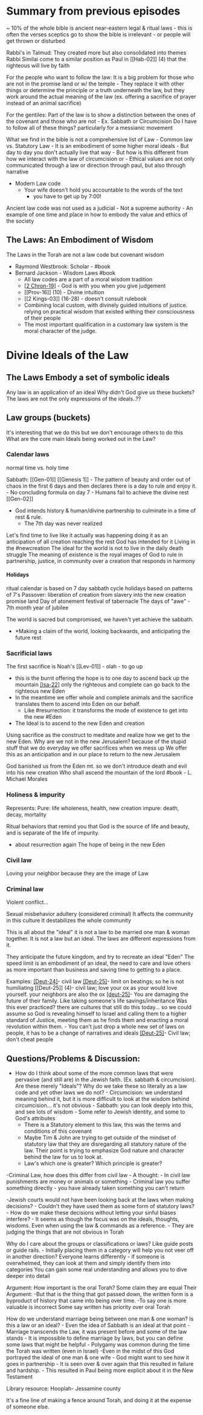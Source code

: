 # Summary from previous episodes
~ 10% of the whole bible is ancient near-eastern legal & ritual laws
	- this is often the verses sceptics go to show the bible is irrelevant
	- or people will get thrown or disturbed

Rabbi's in Talmud: 
	They created more but also consolidated into themes
	Rabbi Similai come to a similar position as Paul in [[Hab-02]] (4) that the righteous will live by faith

For the people who want to follow the law:
	It is a big problem for those who are not in the promise land or w/ the temple
	- They replace it with other things or determine the principle or a truth underneath the law, but they work around the actual meaning of the law (ex. offering a sacrifice of prayer instead of an animal sacrifice)

For the gentiles: 
	Part of the law is to show a distinction between the ones of the covenant and those who are not
		- Ex. Sabbath or Circumcision
	Do I have to follow all of these things? 
		particularly for a messianic movement

What we find in the bible is not a comprehensive list of Law 
	- Common law vs. Statutory Law
	- It is an embodiment of some higher moral ideals 
	- But day to day you don't actually live that way
		- But how is this different from how we interact with the law of circumcision or 
	- Ethical values are not only communicated through a law or direction through paul, but also through narrative 
- Modern Law code
	- Your wife doesn't hold you accountable to the words of the text 
		- you have to get up by 7:00!

Ancient law code was not used as a judicial 
	- Not a supreme authority
	- An example of one time and place in how to embody the value and ethics of the society

## The Laws: An Embodiment of Wisdom
The Laws in the Torah are not a law code but covenant wisdom

- Raymond Westbrook: Scholar - #book 
- Bernard Jackson - Wisdom Laws #book
	- All law codes are a part of a moral wisdom tradition
	- [[2 Chron-19]](1) - God is with you when you give judgement
	- [[Prov-16]] (10) - Divine intuition
	- [[2 Kings-03]] (16-28) - doesn't consult rulebook
	- Combining local custom, with divinely guided intuitions of justice. relying on practical wisdom that existed withing their consciousness of their people
	- The most important qualification in a customary law system is the moral character of the judge. 

# Divine Ideals of the Law

## The Laws Embody a set of symbolic ideals

Any law is an application of an ideal
Why didn't God give us these buckets?
	The laws are not the only expressions of the ideals..??

## Law groups (buckets)
It's interesting that we do this but we don't encourage others to do this
What are the core main Ideals being worked out in the Law?

### Calendar laws
normal time vs. holy time

Sabbath: [[Gen-01]] [[Genesis 1]]
	- The pattern of beauty and order out of chaos in the first 6 days and then declares there is a day to rule and enjoy it. 
	- No concluding formula on day 7
	- Humans fail to achieve the divine rest [[Gen-02]]
- God intends history & human/divine partnership to culminate in a time of rest & rule. 
	- The 7th day was never realized 

Let's find time to live like it actually was happening
	doing it as an anticipation of all creation reaching the rest God has intended for it
		Living in the #newcreation
			The ideal for the world is not to live in the daily death struggle
			The meaning of existence is the royal images of God to rule in partnership, justice, in community over a creation that responds in harmony

#### Holidays
ritual calendar is based on 7 day sabbath cycle
holidays based on patterns of 7's
Passover: liberation of creation from slavery into the new creation promise land
Day of atonement 
festival of tabernacle 
	The days of "awe" - 7th month
year of jubilee

The world is sacred but compromised, we haven't yet achieve the sabbath.
- *Making a claim of the world, looking backwards, and anticipating the future rest

### Sacrificial laws
The first sacrifice is Noah's 
[[Lev-01]] - olah - to go up
- this is the burnt offering
the hope is to one day to ascend back up the mountain
[[Isa-22]](2)
only the righteous and complete can go back to the righteous new Eden
- In the meantime we offer whole and complete animals and the sacrifice translates them to ascend into Eden on our behalf. 
	- Like #resurrection: it transforms the mode of existence to get into the new #Eden
- The Ideal is to ascend to the new Eden and creation

Using sacrifice as the construct to meditate and realize how we get to the new Eden. 
	Why are we not in the new Jerusalem? because of the stupid stuff that we do everyday
		we offer sacrifices when we mess up
	We offer this as an anticipation and in our place to return to the new Jerusalem

God banished us from the Eden mt. so we don't introduce death and evil into his new creation
Who shall ascend the mountain of the lord #book  - L. Michael Morales

### Holiness & impurity
Represents:
Pure: life wholeness, health, new creation
impure: death, decay, mortality

Ritual behaviors that remind you that God is the source of life and beauty, and is separate of the life of impurity. 
- about resurrection again
The hope of being in the new Eden

### Civil law

Loving your neighbor because they are the image of Law

### Criminal law
Violent conflict...

Sexual misbehavior 
	adultery (considered criminal)
		It affects the community in this culture
		It destabilizes the whole community

This is all about the "ideal"
	it is not a law to be married one man & woman together. It is not a law but an ideal.
		The laws are different expressions from it.

They anticipate the future kingdom, and try to recreate an ideal "Eden"
	The speed limit is an embodiment of an ideal, the need to care and love others as more important than business and saving time to getting to a place.

Examples:
[[Deut-24]](21-22)- civil law
[[Deut-25]](1-3)- limit on beatings; so he is not humiliating
[[Deut-25]] (4)- civil law; love your ox as your would love yourself. your neighbors are also the ox
[[deut-25]](11)- You are damaging the future of their family. Like taking someone's life savings/inheritance
	Was this ever practiced? 
		there are cultures that still do this today... so we could assume so
	God is revealing himself to Israel and calling them to a higher standard of Justice, meeting them as he finds them and enacting a moral revolution within them.
	- You can't just drop a whole new set of laws on people, it has to be a change of narratives and ideals
[[Deut-25]](13)- Civil law; don't cheat people


## Questions/Problems & Discussion: 
- How do I think about some of the more common laws that were pervasive (and still are) in the Jewish faith. (Ex. sabbath & circumcision). Are these merely "Ideals"? Why do we take these so literally as a law code and yet other laws we do not? 
		- Circumcision: we understand meaning behind it, but it is more difficult to look at the wisdom behind circumcision... it's not obvious
		- Sabbath: you can look deeply into this, and see lots of wisdom
		- Some refer to Jewish identity, and some to God's attributes
	- There is a Statutory element to this law, this was the terms and conditions of this covenant
	- Maybe Tim & John are trying to get outside of the mindset of statutory law that they are disregarding all statutory nature of the law. Their point is trying to emphasize God nature and character behind the law for us to look at.
	- Law's which one is greater? Which principle is greater? 

-Criminal Law, how does this differ from civil law
	- A thought:
		 - In civil law punishments are money or animals or something
		- Criminal law you suffer something directly
			- you have already taken something you can't return

-Jewish courts would not have been looking back at the laws when making decisions? 
		- Couldn't they have used them as some form of statutory laws? 
		- How do we make these decisions without letting your sinful biases interfere?
	- It seems as though the focus was on the ideals, thoughts, wisdoms. Even when using the law & commands as a reference.
	- They are judging the things that are not obvious in Torah

Why do I care about the groups or classifications or laws? 
	Like guide posts or guide rails.
		- Initially placing them in a category will help you not veer off in another direction? 
	Everyone learns differently 
		- if someone is overwhelmed, they can look at them and simply identify them into categories 
		You can gain some real understanding and allows you to dive deeper into detail

Argument: How important is the oral Torah?
	Some claim they are equal
		Their Argument: 
			-But that is the thing that got passed down, the written form is a byproduct of history that came into being over time.
			-To say one is more valuable is incorrect
	Some say written has priority over oral Torah

How do we understand marriage being between one man & one woman? Is this a law or an ideal? 
	- Even the idea of Sabbath is an ideal at that point
	- Marriage transcends the Law, it was present before and some of the law stands 
	- It is impossible to define marriage by laws, but you can define some laws that might be helpful
	- Polygamy was common during the time the Torah was written (even in Israel)
		-Even in the midst of this God portrayed the ideal of one man & one wife
			- God might want to see how it goes in partnership
			- It is seen over & over again that this resulted in failure and hardship.
			- This resulted in Paul being more explicit about it in the New Testament 




Library resource: Hooplah- Jessamine county

It's a fine line of making a fence around Torah, and doing it at the expense of someone else. 



